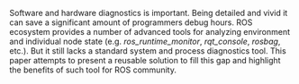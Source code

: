 Software and hardware diagnostics is important. Being detailed and vivid
it can save a significant amount of programmers debug hours. ROS
ecosystem provides a number of advanced tools for analyzing environment
and individual node state (e.g. *ros\_runtime\_monitor*, *rqt\_console*,
*rosbag*, etc.). But it still lacks a standard system and process
diagnostics tool. This paper attempts to present a reusable solution to
fill this gap and highlight the benefits of such tool for ROS community.
